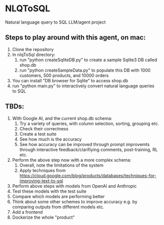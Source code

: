# NLQToSQL
Natural language query to SQL LLM/agent project

## Steps to play around with this agent, on mac:

1. Clone the repository
2. In nlqToSql directory:
	1. run "python createSqliteDB.py" to create a sample Sqlite3 DB called shop.db
	2. run "python createSampleData.py" to populate this DB with 1000 customers, 500 products, and 10000 orders
3. You can install "DB browser for Sqlite" to access shop.db
4. run "python main.py" to interactively convert natural language queries to SQL 


## TBDs:

1. With Google AI, and the current shop.db schema:
	1. Try a variety of queries, with column selection, sorting, grouping etc.
	2. Check their correctness
	3. Create a test suite
	4. See how much is the accuracy
	5. See how accuracy can be improved through prompt improvemts through interactive feedback/clarifiying comments, post-training, RL etc.
2. Perform the above step now with a more complex schema:
	1. Overall, note the limitations of the system
	2. Apply techniques from https://cloud.google.com/blog/products/databases/techniques-for-improving-text-to-sql
3. Perform above steps with models from OpenAI and Anthropic
4. Test these models with the test suite
5. Compare which models are performing better
6. Think about some other schemes to improve accuracy e.g. by comparing outputs from different models etc.
7. Add a frontend
8. Dockerize the whole "product"

